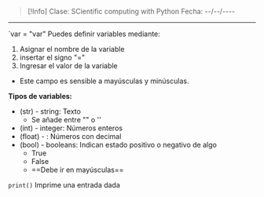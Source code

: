 >[!Info]
>Clase: SCientific computing with Python
>Fecha: --/--/----

---
`var = "var"
Puedes definir variables mediante:
1) Asignar el nombre de la variable
2) insertar el signo "="
3) Ingresar el valor de la variable
- Este campo es sensible a mayúsculas y minúsculas.

**Tipos de variables:**
- (str) - string: Texto
	- Se añade entre "" o ''
- (int) - integer: Números enteros
- (float) - : Números con decimal
- (bool) - booleans: Indican estado positivo o negativo de algo
	- True
	- False
	- ==Debe ir en mayúsculas==

`print()`
Imprime una entrada dada